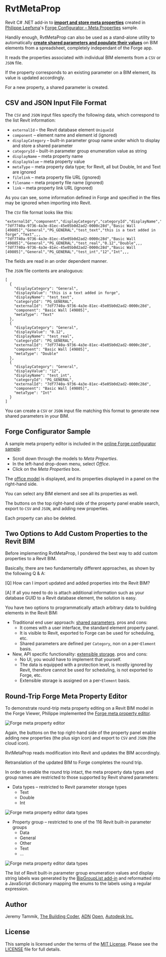 # RvtMetaProp

Revit C# .NET add-in to <u><b>import and store meta properties</b></u> created
in [Philippe Leefsma](https://github.com/leefsmp)'s
[Forge Configurator &ndash; Meta Properties](https://forge-rcdb.autodesk.io/configurator?id=59780eec17d671029c53420e) sample.

Handily enough, RvtMetaProp can also be used as a stand-alone utility to automatically <u><b>create shared parameters and populate their values</b></u> on BIM elements from a spreadsheet, completely independant of the Forge app.

It reads the properties associated with individual BIM elements from a `CSV` or `JSON` file.

If the property corresponds to an existing parameter on a BIM element, its value is updated accordingly.

For a new property, a shared parameter is created.



## CSV and JSON Input File Format

The `CSV` and `JSON` input files specify the following data, which correspond to the list Revit information:

- `externalId` &ndash; the Revit database element `UniqueId`
- `component` &ndash; element name and element id (ignored)
- `displayCategory` &ndash; built-in parameter group name under which to display and store a shared parameter
- `categoryId` &ndash; built-in parameter group enumeration value as string
- `displayName` &ndash; meta property name
- `displayValue` &ndash; meta property value
- `metaType` &ndash; meta property data type; for Revit, all but Double, Int and Text are ignored
- `filelink` &ndash; meta property file URL (ignored)
- `filename` &ndash; meta property file name (ignored)
- `link` &ndash; meta property link URL (ignored)

As you can see, some information defined in Forge and specified in the files may be ignored when importing into Revit.

The `CSV` file format looks like this:

```
"externalId","component","displayCategory","categoryId","displayName","displayValue","metaType","filelink","filename","link"
"7df7740a-9736-4a3e-81ec-45e05b0d2ad2-0000c28d","Basic Wall [49805]","General","PG_GENERAL","test_text","this is a text added in forge","Text",,,
"7df7740a-9736-4a3e-81ec-45e05b0d2ad2-0000c28d","Basic Wall [49805]","General","PG_GENERAL","test_real","0.12","Double",,,
"7df7740a-9736-4a3e-81ec-45e05b0d2ad2-0000c28d","Basic Wall [49805]","General","PG_GENERAL","test_int","12","Int",,,
```

The fields are read in an order dependent manner.

The `JSON` file contents are analoguous:

```
[
  {
    "displayCategory": "General",
    "displayValue": "this is a text added in forge",
    "displayName": "test_text",
    "categoryId": "PG_GENERAL",
    "externalId": "7df7740a-9736-4a3e-81ec-45e05b0d2ad2-0000c28d",
    "component": "Basic Wall [49805]",
    "metaType": "Text"
  },
  {
    "displayCategory": "General",
    "displayValue": "0.12",
    "displayName": "test_real",
    "categoryId": "PG_GENERAL",
    "externalId": "7df7740a-9736-4a3e-81ec-45e05b0d2ad2-0000c28d",
    "component": "Basic Wall [49805]",
    "metaType": "Double"
  },
  {
    "displayCategory": "General",
    "displayValue": "12",
    "displayName": "test_int",
    "categoryId": "PG_GENERAL",
    "externalId": "7df7740a-9736-4a3e-81ec-45e05b0d2ad2-0000c28d",
    "component": "Basic Wall [49805]",
    "metaType": "Int"
  }
]
```

You can create a `CSV` or `JSON` input file matching this format to generate new shared parameters in your BIM.


## Forge Configurator Sample

A sample meta property editor is included in 
the [online Forge configurator sample](https://forge-rcdb.autodesk.io/configurator):

- Scroll down through the models to *Meta Properties*.
- In the left-hand drop-down menu, select *Office*.
- Click on the *Meta Properties* box.

The [office model](https://forge-rcdb.autodesk.io/configurator?id=59780eec17d671029c53420e) is
displayed, and its properties displayed in a panel on the right-hand side.

You can select any BIM element and see all its properties as well.

The buttons on the top right-hand side of the property panel enable search, export to `CSV` and `JSON`, and adding new properties.

Each property can also be deleted.


## Two Options to Add Custom Properties to the Revit BIM

Before implementing RvtMetaProp, I pondered the best way to add custom properties to a Revit BIM.

Basically, there are two fundamentally different approaches, as shown by the following Q &amp; A:

[Q] How can I import updated and added properties into the Revit BIM?

[A] If all you need to do is attach additional information such as your database GUID to a Revit database element, the solution is easy.

You have two options to programmatically attach arbitrary data to building elements in the Revit BIM:
 
- Traditional end user approach: [shared parameters](https://knowledge.autodesk.com/support/revit-products/learn-explore/caas/CloudHelp/cloudhelp/2015/ENU/Revit-Model/files/GUID-E7D12B71-C50D-46D8-886B-8E0C2B285988-htm.html). pros and cons:
    - It comes with a user interface, the standard element property panel.
    - It is visible to Revit, exported to Forge can be used for scheduling, etc.
    - Shared parameters are defined per `Category`, non on a per-`Element` basis.
- New, API specific functionality: [extensible storage](http://thebuildingcoder.typepad.com/blog/about-the-author.html#5.23). pros and cons:
    - No UI, you would have to implement that yourself.
    - The data is equipped with a protection level, is mostly ignored by Revit, therefore cannot be used for scheduling, is not exported to Forge, etc.
    - Extensible storage is assigned on a per-`Element` basis.


## Round-Trip Forge Meta Property Editor

To demonstrate round-trip meta property editing on a Revit BIM model in the Forge Viewer, Philippe implemented
the [Forge meta property editor](http://meta-editor.autodesk.link).

![Forge meta property editor](img/meta_editor.png "Forge meta property editor")

Again, the buttons on the top right-hand side of the property panel enable adding new properties (the plus sign icon) and export to `CSV` and `JSON` (the cloud icon).

RvtMetaProp reads modification into Revit and updates the BIM accordingly.

Retranslation of the updated BIM to Forge completes the round trip.

In order to enable the round trip intact, the meta property data types and group names are restricted to those supported by Revit shared parameters:

- Data types &ndash; restricted to Revit parameter storage types
    - Text
    - Double
    - Int
    
![Forge meta property editor data types](img/meta_editor_data_types.png "Forge meta property editor data types")
    
- Property group &ndash; restricted to one of the 116 Revit built-in parameter groups
    - Data
    - General
    - Other
    - Text
    - ...
    
![Forge meta property editor data types](img/meta_editor_param_group.png "Forge meta property editor parameter groups")

The list of Revit built-in parameter group enumeration values and display string labels was generated by
the [BipGroupList add-in](https://github.com/jeremytammik/BipGroupList) and
reformatted into a JavaScript dictionary mapping the enums to the labels using a regular expression.


## Author

Jeremy Tammik,
[The Building Coder](http://thebuildingcoder.typepad.com),
[ADN](http://www.autodesk.com/adn)
[Open](http://www.autodesk.com/adnopen),
[Autodesk Inc.](http://www.autodesk.com)


## License

This sample is licensed under the terms of the [MIT License](http://opensource.org/licenses/MIT).
Please see the [LICENSE](LICENSE) file for full details.
